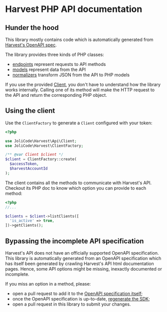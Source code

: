 # Harvest PHP API documentation

## Hunder the hood

This library mostly contains code which is automatically generated from
[Harvest's OpenAPI spec](https://github.com/jolicode/harvest-openapi-generator/).

The library provides three kinds of PHP classes:

 * [endpoints](generated/Endpoint/) represent requests to API methods
 * [models](generated/Model) represent data from the API
 * [normalizers](generated/Normalizer) transform JSON from the API to PHP models

If you use the provided [Client](generated/Client.php), you don't have to
understand how the library works internally. Calling one of its method will
make the HTTP request to the API and return the corresponding PHP object.

## Using the client

Use the `ClientFactory` to generate a `Client` configured with your token:

```php
<?php

use JoliCode\Harvest\Api\Client;
use JoliCode\Harvest\ClientFactory;

/** @var Client $client */
$client = ClientFactory::create(
  $accessToken,
  $harvestAccountId
);
```

The client contains all the methods to communicate with Harvest's API. Checkout its
PHP doc to know which option you can provide to each method:

```php
<?php
//...

$clients = $client->listClients([
  'is_active' => true,
])->getClients();
```

## Bypassing the incomplete API specification

Harvest's API does not have an officially supported OpenAPI specification. This library is automatically generated from an OpenAPI specification which has itself been generated by crawling Harvest's API html documentation pages. Hence, some API options might be
missing, inexactly documented or incomplete.

If you miss an option in a method, please:

 * open a pull request to add it to the [OpenAPI specification itself](https://github.com/jolicode/harvest-openapi-generator);
 * once the OpenAPI specification is up-to-date, [regenerate the SDK](./updating-sdk.md);
 * open a pull request in this library to submit your changes.
